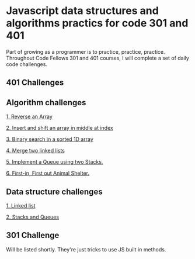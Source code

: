 # Javascript data structures and algorithms practics for code 301 and 401

Part of growing as a programmer is to practice, practice, practice. Throughout Code Fellows 301 and 401 courses, I will complete a set of daily code challenges.

## 401 Challenges

## Algorithm challenges

[1. Reverse an Array](401-challenges/algorithms/arrayReverse/readme.md)

[2. Insert and shift an array in middle at index](401-challenges/algorithms/arrayShift/readme.md)

[3. Binary search in a sorted 1D array](401-challenges/algorithms/arrayBinarySearch/readme.md)

[4. Merge two linked lists](401-challenges/algroithms/../algorithms/llZip/readme.md)

[5. Implement a Queue using two Stacks.](401-challenges/algorithms/queueWithStacks/readme.md)

[6. First-in, First out Animal Shelter.](401-challenges/algorithms/fifoAnimalShelter/readme.md)

<!-- [7. Multi-bracket Validation.](dsa/challenges/multi_bracket_validation/README.md) -->

<!-- [8. Conduct “FizzBuzz” on a tree](dsa/challenges/fizz_buzz_tree/README.md) -->

<!-- [9. Insertion sort](dsa/challenges/insertion_sort/README.md) -->

<!-- [10. Merge sort](dsa/challenges/merge_sort/README.md) -->

<!-- [11. Quick sort](dsa/challenges/quick_sort/README.md) -->

<!-- [12. Repeated Word](dsa/challenges/repeated_word/README.md) -->

<!-- [13. Tree intersection](dsa/challenges/tree_intersection/README.md) -->

<!-- [14. Left Join two hash tables](dsa/challenges/left_join/README.md) -->

<!-- [15. breadth-first traversal on a graph](dsa/challenges/breadth_first/readme.md) -->

<!-- [16. get edges](dsa/challenges/get_edge/readme.md) -->

<!-- [17. Depth-first traversal on a graph](dsa/challenges/depth_first/readme.md) -->

## Data structure challenges

[1. Linked list](401-challenges/data_structures/linkedList/readme.md)

[2. Stacks and Queues](401-challenges/data_structures/stacksAndQueues/readme.md)

<!-- [4. Tree](dsa/data_structures/tree/README.md) -->

<!-- [5. Hash table](dsa/data_structures/hash_table/README.md) -->

<!-- [6. Graph](dsa/data_structures/graph/readme.md) -->

## 301 Challenge
<!-- Description of the challenge -->
Will be listed shortly. They're just tricks to use JS built in methods.
